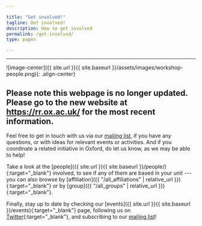 ```yaml
---

title: "Get involved!"
tagline: Get involved!
description: How to get involved
permalink: /get-involved/
type: pages

---
```

---

![image-center]({{ site.url }}{{ site.baseurl }}/assets/images/workshop-people.png){: .align-center}

<p> <h2> Please note this webpage is no longer updated. Please go to the new
website at <a href="https://rr.ox.ac.uk/">https://rr.ox.ac.uk/</a> for the most
recent information.</h2> </p>

Feel free to get in touch with us via our [mailing
list](mailto:sympa@maillist.ox.ac.uk?subject=subscribe%20rroxford),
if you have any questions, or with ideas for relevant events or
activities. And if you coordinate a related initiative in Oxford, do
let us know, as we may be able to help!

Take a look at the [people]({{ site.url }}{{ site.baseurl
}}/people/){:target="_blank"} involved, to see if any of them are
based in your unit --- you can also browse by [affiliation]({{
"/all_affiliations" | relative_url }}){:target="_blank"} or by
[group]({{ "/all_groups" | relative_url }}){:target="_blank"}.

Finally, stay up to date by checking our [events]({{ site.url }}{{
site.baseurl }}/events){:target="_blank"} page, following us on
[Twitter](http://twitter.com/RR_Oxford){:target="_blank"}, and
subscribing to our [mailing
list](mailto:sympa@maillist.ox.ac.uk?subject=subscribe%20rroxford)!

